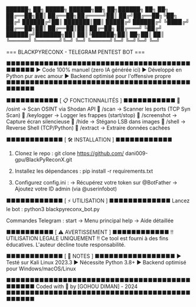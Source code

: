 ██████╗ ██╗      █████╗  ██████╗██╗  ██╗██████╗ ██╗   ██╗
██╔══██╗██║     ██╔══██╗██╔════╝██║ ██╔╝██╔══██╗╚██╗ ██╔╝
██████╔╝██║     ███████║██║     █████╔╝ ██████╔╝ ╚████╔╝ 
██╔══██╗██║     ██╔══██║██║     ██╔═██╗ ██╔═══╝   ╚██╔╝  
██████╔╝███████╗██║  ██║╚██████╗██║  ██╗██║        ██║   
╚═════╝ ╚══════╝╚═╝  ╚═╝ ╚═════╝╚═╝  ╚═╝╚═╝        ╚═╝  
                                                          
=== BLACKPYRECONX - TELEGRAM PENTEST BOT ===

■■■■■■■■■■■■■■■■■■■■■■■■■■■■■■■■■■■■■■■■■■■■■
► Code 100% manuel (zero IA générée ici)
► Développé en Python pur avec amour
► Backend optimisé pour l'offensive propre
■■■■■■■■■■■■■■■■■■■■■■■■■■■■■■■■■■■■■■■■■■■■■

■■■■■■■■■■■ [ 📋 FONCTIONNALITÉS ] ■■■■■■■■■■■
🔹 /osint      → Scan OSINT via Shodan API
🔹 /scan       → Scanner les ports (TCP Syn Scan)
🔹 /keylogger  → Logger les frappes (start/stop)
🔹 /screenshot → Capture écran silencieuse
🔹 /hide       → Stégano LSB dans images
🔹 /shell      → Reverse Shell (TCP/Python)
🔹 /extract    → Extraire données cachées

■■■■■■■■■■■■ [ 🛠 INSTALLATION ] ■■■■■■■■■■■■
1. Clonez le repo :
   git clone https://github.com/
dani009-gpu/BlackPyReconX.git

2. Installez les dépendances :
   pip install -r requirements.txt

3. Configurez config.ini :
   → Récupérez votre token sur @BotFather
   → Ajoutez votre ID admin (via @userinfobot)

■■■■■■■■■■■■ [ ⚡ UTILISATION ] ■■■■■■■■■■■■■
Lancez le bot :
python3 blackpyreconx_bot.py

Commandes Telegram :
start → Menu principal
help  → Aide détaillée

■■■■■■■■■■ [ ⚠️ AVERTISSEMENT ] ■■■■■■■■■■■■
!! UTILISATION LEGALE UNIQUEMENT !!
Ce tool est fourni à des fins éducatives.
L'auteur décline toute responsabilité.

■■■■■■■■■■■■ [ 📌 NOTES ] ■■■■■■■■■■■■■■■■■
► Testé sur Kali Linux 2023.3
► Nécessite Python 3.8+
► Backend optimisé pour Windows/macOS/Linux

■■■■■■■■■■■■■■■■■■■■■■■■■■■■■■■■■■■■■■■■■■■■■
Coded with 🖤 by [GOHOU DIMAN] - 2024
■■■■■■■■■■■■■■■■■■■■■■■■■■■■■■■■■■■■■■■■■■■■■
